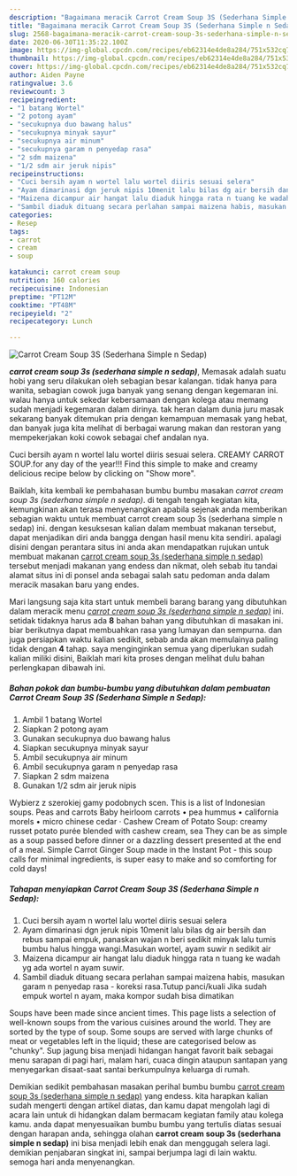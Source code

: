 ```yaml
---
description: "Bagaimana meracik Carrot Cream Soup 3S (Sederhana Simple n Sedap), Menggugah Selera"
title: "Bagaimana meracik Carrot Cream Soup 3S (Sederhana Simple n Sedap), Menggugah Selera"
slug: 2568-bagaimana-meracik-carrot-cream-soup-3s-sederhana-simple-n-sedap-menggugah-selera
date: 2020-06-30T11:35:22.100Z
image: https://img-global.cpcdn.com/recipes/eb62314e4de8a284/751x532cq70/carrot-cream-soup-3s-sederhana-simple-n-sedap-foto-resep-utama.jpg
thumbnail: https://img-global.cpcdn.com/recipes/eb62314e4de8a284/751x532cq70/carrot-cream-soup-3s-sederhana-simple-n-sedap-foto-resep-utama.jpg
cover: https://img-global.cpcdn.com/recipes/eb62314e4de8a284/751x532cq70/carrot-cream-soup-3s-sederhana-simple-n-sedap-foto-resep-utama.jpg
author: Aiden Payne
ratingvalue: 3.6
reviewcount: 3
recipeingredient:
- "1 batang Wortel"
- "2 potong ayam"
- "secukupnya duo bawang halus"
- "secukupnya minyak sayur"
- "secukupnya air minum"
- "secukupnya garam n penyedap rasa"
- "2 sdm maizena"
- "1/2 sdm air jeruk nipis"
recipeinstructions:
- "Cuci bersih ayam n wortel lalu wortel diiris sesuai selera"
- "Ayam dimarinasi dgn jeruk nipis 10menit lalu bilas dg air bersih dan rebus sampai empuk, panaskan wajan n beri sedikit minyak lalu tumis bumbu halus hingga wangi.Masukan wortel, ayam suwir n sedikit air"
- "Maizena dicampur air hangat lalu diaduk hingga rata n tuang ke wadah yg ada wortel n ayam suwir."
- "Sambil diaduk dituang secara perlahan sampai maizena habis, masukan garam n penyedap rasa - koreksi rasa.Tutup panci/kuali Jika sudah empuk wortel n ayam, maka kompor sudah bisa dimatikan"
categories:
- Resep
tags:
- carrot
- cream
- soup

katakunci: carrot cream soup 
nutrition: 160 calories
recipecuisine: Indonesian
preptime: "PT12M"
cooktime: "PT48M"
recipeyield: "2"
recipecategory: Lunch

---
```



![Carrot Cream Soup 3S (Sederhana Simple n Sedap)](https://img-global.cpcdn.com/recipes/eb62314e4de8a284/751x532cq70/carrot-cream-soup-3s-sederhana-simple-n-sedap-foto-resep-utama.jpg)

<b><i>carrot cream soup 3s (sederhana simple n sedap)</i></b>, Memasak adalah suatu hobi yang seru dilakukan oleh sebagian besar kalangan. tidak hanya para wanita, sebagian cowok juga banyak yang senang dengan kegemaran ini. walau hanya untuk sekedar kebersamaan dengan kolega atau memang sudah menjadi kegemaran dalam dirinya. tak heran dalam dunia juru masak sekarang banyak ditemukan pria dengan kemampuan memasak yang hebat, dan banyak juga kita melihat di berbagai warung makan dan restoran yang mempekerjakan koki cowok sebagai chef andalan nya.

Cuci bersih ayam n wortel lalu wortel diiris sesuai selera. CREAMY CARROT SOUP.for any day of the year!!! Find this simple to make and creamy delicious recipe below by clicking on &#34;Show more&#34;.

Baiklah, kita kembali ke pembahasan bumbu bumbu masakan <i>carrot cream soup 3s (sederhana simple n sedap)</i>. di tengah tengah kegiatan kita, kemungkinan akan terasa menyenangkan apabila sejenak anda memberikan sebagian waktu untuk membuat carrot cream soup 3s (sederhana simple n sedap) ini. dengan kesuksesan kalian dalam membuat makanan tersebut, dapat menjadikan diri anda bangga dengan hasil menu kita sendiri. apalagi disini dengan perantara situs ini anda akan mendapatkan rujukan untuk membuat makanan <u>carrot cream soup 3s (sederhana simple n sedap)</u> tersebut menjadi makanan yang endess dan nikmat, oleh sebab itu tandai alamat situs ini di ponsel anda sebagai salah satu pedoman anda dalam meracik masakan baru yang endes.


Mari langsung saja kita start untuk membeli barang barang yang dibutuhkan dalam meracik menu <u><i>carrot cream soup 3s (sederhana simple n sedap)</i></u> ini. setidak tidaknya harus ada <b>8</b> bahan bahan yang dibutuhkan di masakan ini. biar berikutnya dapat membuahkan rasa yang lumayan dan sempurna. dan juga persiapkan waktu kalian sedikit, sebab anda akan memulainya paling tidak dengan <b>4</b> tahap. saya menginginkan semua yang diperlukan sudah kalian miliki disini, Baiklah mari kita proses dengan melihat dulu bahan perlengkapan dibawah ini.

<!--inarticleads1-->

##### Bahan pokok dan bumbu-bumbu yang dibutuhkan dalam pembuatan Carrot Cream Soup 3S (Sederhana Simple n Sedap):

1. Ambil 1 batang Wortel
1. Siapkan 2 potong ayam
1. Gunakan secukupnya duo bawang halus
1. Siapkan secukupnya minyak sayur
1. Ambil secukupnya air minum
1. Ambil secukupnya garam n penyedap rasa
1. Siapkan 2 sdm maizena
1. Gunakan 1/2 sdm air jeruk nipis


Wybierz z szerokiej gamy podobnych scen. This is a list of Indonesian soups. Peas and carrots Baby heirloom carrots • pea hummus • california morels • micro chinese cedar · Cashew Cream of Potato Soup: creamy russet potato purée blended with cashew cream, sea They can be as simple as a soup passed before dinner or a dazzling dessert presented at the end of a meal. Simple Carrot Ginger Soup made in the Instant Pot - this soup calls for minimal ingredients, is super easy to make and so comforting for cold days! 

<!--inarticleads2-->

##### Tahapan menyiapkan Carrot Cream Soup 3S (Sederhana Simple n Sedap):

1. Cuci bersih ayam n wortel lalu wortel diiris sesuai selera
1. Ayam dimarinasi dgn jeruk nipis 10menit lalu bilas dg air bersih dan rebus sampai empuk, panaskan wajan n beri sedikit minyak lalu tumis bumbu halus hingga wangi.Masukan wortel, ayam suwir n sedikit air
1. Maizena dicampur air hangat lalu diaduk hingga rata n tuang ke wadah yg ada wortel n ayam suwir.
1. Sambil diaduk dituang secara perlahan sampai maizena habis, masukan garam n penyedap rasa - koreksi rasa.Tutup panci/kuali Jika sudah empuk wortel n ayam, maka kompor sudah bisa dimatikan


Soups have been made since ancient times. This page lists a selection of well-known soups from the various cuisines around the world. They are sorted by the type of soup. Some soups are served with large chunks of meat or vegetables left in the liquid; these are categorised below as &#34;chunky&#34;. Sup jagung bisa menjadi hidangan hangat favorit baik sebagai menu sarapan di pagi hari, malam hari, cuaca dingin ataupun santapan yang menyegarkan disaat-saat santai berkumpulnya keluarga di rumah. 

Demikian sedikit pembahasan masakan perihal bumbu bumbu <u>carrot cream soup 3s (sederhana simple n sedap)</u> yang endess. kita harapkan kalian sudah mengerti dengan artikel diatas, dan kamu dapat mengolah lagi di acara lain untuk di hidangkan dalam bermacam kegiatan family atau kolega kamu. anda dapat menyesuaikan bumbu bumbu yang tertulis diatas sesuai dengan harapan anda, sehingga olahan <b>carrot cream soup 3s (sederhana simple n sedap)</b> ini bisa menjadi lebih enak dan menggugah selera lagi. demikian penjabaran singkat ini, sampai berjumpa lagi di lain waktu. semoga hari anda menyenangkan.
